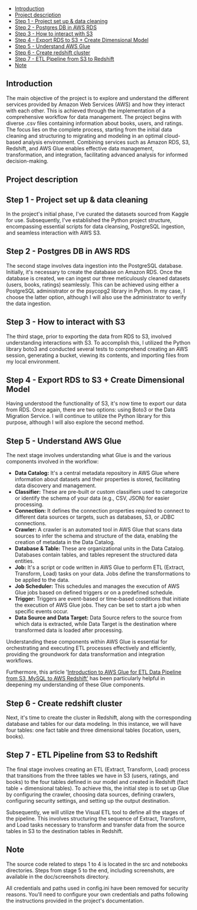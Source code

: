 
- [Introduction](#introduction)
- [Project description](#project-description)
- [Step 1 - Project set up \& data cleaning](#step-1---project-set-up--data-cleaning)
- [Step 2 - Postgres DB in AWS RDS](#step-2---postgres-db-in-aws-rds)
- [Step 3 - How to interact with S3](#step-3---how-to-interact-with-s3)
- [Step 4 - Export RDS to S3 + Create Dimensional Model](#step-4---export-rds-to-s3--create-dimensional-model)
- [Step 5 - Understand AWS Glue](#step-5---understand-aws-glue)
- [Step 6 - Create redshift cluster](#step-6---create-redshift-cluster)
- [Step 7 - ETL Pipeline from S3 to Redshift](#step-7---etl-pipeline-from-s3-to-redshift)
- [Note](#note)


## Introduction

The main objective of the project is to explore and understand the different services provided by Amazon Web Services (AWS) and how they interact with each other. This is achieved through the implementation of a comprehensive workflow for data management. The project begins with diverse .csv files containing information about books, users, and ratings. The focus lies on the complete process, starting from the initial data cleaning and structuring to migrating and modeling in an optimal cloud-based analysis environment. Combining services such as Amazon RDS, S3, Redshift, and AWS Glue enables effective data management, transformation, and integration, facilitating advanced analysis for informed decision-making.

## Project description

## Step 1 - Project set up & data cleaning

In the project's initial phase, I've curated the datasets sourced from Kaggle for use. Subsequently, I've established the Python project structure, encompassing essential scripts for data cleansing, PostgreSQL ingestion, and seamless interaction with AWS S3.

## Step 2 - Postgres DB in AWS RDS

The second stage involves data ingestion into the PostgreSQL database. Initially, it's necessary to create the database on Amazon RDS. Once the database is created, we can ingest our three meticulously cleaned datasets (users, books, ratings) seamlessly. This can be achieved using either a PostgreSQL administrator or the psycopg2 library in Python. In my case, I choose the latter option, although I will also use the administrator to verify the data ingestion.

## Step 3 - How to interact with S3

The third stage, prior to exporting the data from RDS to S3, involved understanding interactions with S3. To accomplish this, I utilized the Python library boto3 and conducted several tests to comprehend creating an AWS session, generating a bucket, viewing its contents, and importing files from my local environment.

## Step 4 - Export RDS to S3 + Create Dimensional Model

Having understood the functionality of S3, it's now time to export our data from RDS. Once again, there are two options: using Boto3 or the Data Migration Service. I will continue to utilize the Python library for this purpose, although I will also explore the second method.

## Step 5 - Understand AWS Glue

The next stage involves understanding what Glue is and the various components involved in the workflow:

- **Data Catalog:** It's a central metadata repository in AWS Glue where information about datasets and their properties is stored, facilitating data discovery and management.
- **Classifier:** These are pre-built or custom classifiers used to categorize or identify the schema of your data (e.g., CSV, JSON) for easier processing.
- **Connection:** It defines the connection properties required to connect to different data sources or targets, such as databases, S3, or JDBC connections.
- **Crawler:** A crawler is an automated tool in AWS Glue that scans data sources to infer the schema and structure of the data, enabling the creation of metadata in the Data Catalog.
- **Database & Table:** These are organizational units in the Data Catalog. Databases contain tables, and tables represent the structured data entities.
- **Job:** It's a script or code written in AWS Glue to perform ETL (Extract, Transform, Load) tasks on your data. Jobs define the transformations to be applied to the data.
- **Job Scheduler:** This schedules and manages the execution of AWS Glue jobs based on defined triggers or on a predefined schedule.
- **Trigger:** Triggers are event-based or time-based conditions that initiate the execution of AWS Glue jobs. They can be set to start a job when specific events occur.
- **Data Source and Data Target:** Data Source refers to the source from which data is extracted, while Data Target is the destination where transformed data is loaded after processing.

Understanding these components within AWS Glue is essential for orchestrating and executing ETL processes effectively and efficiently, providing the groundwork for data transformation and integration workflows.

Furthermore, this article '[Introduction to AWS Glue for ETL Data Pipeline from S3, MySQL to AWS Redshift'](https://medium.com/@arlene.r/introduction-to-aws-glue-for-etl-data-pipeline-from-s3-mysql-to-aws-redshift-aad0c89edc26)  has been particularly helpful in deepening my understanding of these Glue components.

## Step 6 - Create redshift cluster

Next, it's time to create the cluster in Redshift, along with the corresponding database and tables for our data modeling. In this instance, we will have four tables: one fact table and three dimensional tables (location, users, books).

## Step 7 - ETL Pipeline from S3 to Redshift

The final stage involves creating an ETL (Extract, Transform, Load) process that transitions from the three tables we have in S3 (users, ratings, and books) to the four tables defined in our model and created in Redshift (fact table + dimensional tables). To achieve this, the initial step is to set up Glue by configuring the crawler, choosing data sources, defining crawlers, configuring security settings, and setting up the output destination.

Subsequently, we will utilize the Visual ETL tool to define all the stages of the pipeline. This involves structuring the sequence of Extract, Transform, and Load tasks necessary to transform and transfer data from the source tables in S3 to the destination tables in Redshift.

## Note

The source code related to steps 1 to 4 is located in the src and notebooks directories. Steps from stage 5 to the end, including screenshots, are available in the doc/screenshots directory.

All credentials and paths used in config.ini have been removed for security reasons. You'll need to configure your own credentials and paths following the instructions provided in the project's documentation.